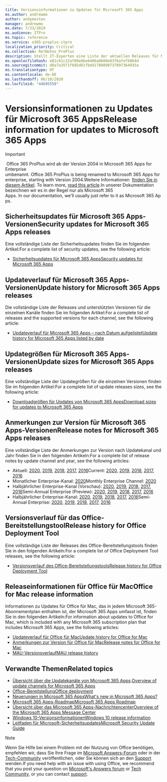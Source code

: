 ```yaml
---
title: Versionsinformationen zu Updates für Microsoft 365 Apps
ms.author: andrewmo
author: andymosten
manager: andrewmo
ms.date: 7/23/2019
ms.audience: ITPro
ms.topic: reference
ms.service: o365-proplus-itpro
localization_priority: Critical
ms.collection: RelNotes_ProPlus
description: Stellt IT-Experten eine Liste der aktuellen Releases für Microsoft 365 Apps für jeden Updatekanal sowie Links zu Anmerkungen zur Version und zum Updateverlauf zur Verfügung.
ms.openlocfilehash: e82c61c32af89e0be6406a0680e83f6afef6864d
ms.sourcegitcommit: d8a7a35f1f685d01fbdd1780890737897364935a
ms.translationtype: HT
ms.contentlocale: de-DE
ms.lasthandoff: 06/10/2020
ms.locfileid: "44695558"
---
```

# <a name="release-information-for-updates-to-microsoft-365-apps"></a><span data-ttu-id="86246-103">Versionsinformationen zu Updates für Microsoft 365 Apps</span><span class="sxs-lookup"><span data-stu-id="86246-103">Release information for updates to Microsoft 365 Apps</span></span>


> [!IMPORTANT]
><span data-ttu-id="86246-104"> Office 365 ProPlus wird ab der Version 2004 in Microsoft 365 Apps for Enterprise umbenannt.</span><span class="sxs-lookup"><span data-stu-id="86246-104"> Office 365 ProPlus is being renamed to Microsoft 365 Apps for enterprise, starting with Version 2004.</span></span><span data-ttu-id="86246-105">Weitere Informationen  [finden Sie in diesem Artikel](https://go.microsoft.com/fwlink/p/?linkid=2123420).</span><span class="sxs-lookup"><span data-stu-id="86246-105"> To learn more, [read this article](https://go.microsoft.com/fwlink/p/?linkid=2123420).</span></span><span data-ttu-id="86246-106">In unserer Dokumentation bezeichnen wir es in der Regel nur als Microsoft 365 Apps.</span><span class="sxs-lookup"><span data-stu-id="86246-106"> In our documentation, we'll usually just refer to it as Microsoft 365 Apps.</span></span>


## <a name="security-updates-for-microsoft-365-apps-releases"></a><span data-ttu-id="86246-107">Sicherheitsupdates für Microsoft 365 Apps-Versionen</span><span class="sxs-lookup"><span data-stu-id="86246-107">Security updates for Microsoft 365 Apps releases</span></span>

<span data-ttu-id="86246-108">Eine vollständige Liste der Sicherheitsupdates finden Sie im folgenden Artikel:</span><span class="sxs-lookup"><span data-stu-id="86246-108">For a complete list of security updates, see the following article:</span></span>
 - [<span data-ttu-id="86246-109">Sicherheitsupdates für Microsoft 365 Apps</span><span class="sxs-lookup"><span data-stu-id="86246-109">Security updates for Microsoft 365 Apps</span></span>](microsoft365-apps-security-updates.md)


## <a name="update-history-for-microsoft-365-apps-releases"></a><span data-ttu-id="86246-110">Updateverlauf für Microsoft 365 Apps-Versionen</span><span class="sxs-lookup"><span data-stu-id="86246-110">Update history for Microsoft 365 Apps releases</span></span>

<span data-ttu-id="86246-111">Die vollständige Liste der Releases und unterstützten Versionen für die einzelnen Kanäle finden Sie im folgenden Artikel:</span><span class="sxs-lookup"><span data-stu-id="86246-111">For a complete list of releases and the supported versions for each channel, see the following article:</span></span>

- [<span data-ttu-id="86246-112">Updateverlauf für Microsoft 365 Apps – nach Datum aufgelistet</span><span class="sxs-lookup"><span data-stu-id="86246-112">Update history for Microsoft 365 Apps listed by date</span></span>](update-history-microsoft365-apps-by-date.md)


 ## <a name="update-sizes-for-microsoft-365-apps-releases"></a><span data-ttu-id="86246-113">Updategrößen für Microsoft 365 Apps-Versionen</span><span class="sxs-lookup"><span data-stu-id="86246-113">Update sizes for Microsoft 365 Apps releases</span></span>

<span data-ttu-id="86246-114">Eine vollständige Liste der Updategrößen für die einzelnen Versionen finden Sie im folgenden Artikel:</span><span class="sxs-lookup"><span data-stu-id="86246-114">For a complete list of update releases sizes, see the following article:</span></span>
 - [<span data-ttu-id="86246-115">Downloadgrößen für Updates von Microsoft 365 Apps</span><span class="sxs-lookup"><span data-stu-id="86246-115">Download sizes for updates to Microsoft 365 Apps</span></span>](download-sizes-microsoft365-apps-updates.md)

## <a name="release-notes-for-microsoft-365-apps-releases"></a><span data-ttu-id="86246-116">Anmerkungen zur Version für Microsoft 365 Apps-Versionen</span><span class="sxs-lookup"><span data-stu-id="86246-116">Release notes for Microsoft 365 Apps releases</span></span>

<span data-ttu-id="86246-117">Eine vollständige Liste der Anmerkungen zur Version nach Updatekanal und Jahr finden Sie in den folgenden Artikeln:</span><span class="sxs-lookup"><span data-stu-id="86246-117">For a complete list of release notes by update channel and year, see the following articles:</span></span>
 - <span data-ttu-id="86246-118">Aktuell: [2020](current-channel.md), [2019](monthly-channel-2019.md), [2018](monthly-channel-2018.md), [2017](monthly-channel-2017.md), [2016](monthly-channel-2016.md)</span><span class="sxs-lookup"><span data-stu-id="86246-118">Current: [2020](current-channel.md), [2019](monthly-channel-2019.md), [2018](monthly-channel-2018.md), [2017](monthly-channel-2017.md), [2016](monthly-channel-2016.md)</span></span>
 - <span data-ttu-id="86246-119">Monatlicher Enterprise-Kanal:  [2020](monthly-enterprise-channel.md)</span><span class="sxs-lookup"><span data-stu-id="86246-119">Monthly Enterprise Channel:  [2020](monthly-enterprise-channel.md)</span></span>
 - <span data-ttu-id="86246-120">Halbjährlicher Enterprise-Kanal (Vorschau): [2020](semi-annual-enterprise-channel-preview.md), [2019](semi-annual-channel-targeted-2019.md), [2018](semi-annual-channel-targeted-2018.md), [2017](semi-annual-channel-targeted-2017.md), [2016](semi-annual-channel-targeted-2016.md)</span><span class="sxs-lookup"><span data-stu-id="86246-120">Semi-Annual Enterprise (Preview): [2020](semi-annual-enterprise-channel-preview.md), [2019](semi-annual-channel-targeted-2019.md), [2018](semi-annual-channel-targeted-2018.md), [2017](semi-annual-channel-targeted-2017.md), [2016](semi-annual-channel-targeted-2016.md)</span></span>
 - <span data-ttu-id="86246-121">Halbjährlicher Enterprise-Kanal: [2020](semi-annual-enterprise-channel.md), [2019](semi-annual-channel-2019.md), [2018](semi-annual-channel-2018.md), [2017](semi-annual-channel-2017.md), [2016](semi-annual-channel-2016.md)</span><span class="sxs-lookup"><span data-stu-id="86246-121">Semi-Annual Enterprise: [2020](semi-annual-enterprise-channel.md), [2019](semi-annual-channel-2019.md), [2018](semi-annual-channel-2018.md), [2017](semi-annual-channel-2017.md), [2016](semi-annual-channel-2016.md)</span></span>

 ## <a name="release-history-for-office-deployment-tool"></a><span data-ttu-id="86246-122">Versionsverlauf für das Office-Bereitstellungstool</span><span class="sxs-lookup"><span data-stu-id="86246-122">Release history for Office Deployment Tool</span></span>
 <span data-ttu-id="86246-123">Eine vollständige Liste der Releases des Office-Bereitstellungstools finden Sie in den folgenden Artikeln:</span><span class="sxs-lookup"><span data-stu-id="86246-123">For a complete list of Office Deployment Tool releases, see the following article:</span></span>
 - [<span data-ttu-id="86246-124">Versionsverlauf des Office-Bereitstellungstools</span><span class="sxs-lookup"><span data-stu-id="86246-124">Release history for Office Deployment Tool</span></span>](ODT-release-history.md)

## <a name="office-for-mac-release-information"></a><span data-ttu-id="86246-125">Releaseinformationen für Office für Mac</span><span class="sxs-lookup"><span data-stu-id="86246-125">Office for Mac release information</span></span>

<span data-ttu-id="86246-126">Informationen zu Updates für Office für Mac, das in jedem Microsoft 365-Abonnementplan enthalten ist, der Microsoft 365 Apps umfasst ist, finden Sie in den folgenden Artikeln:</span><span class="sxs-lookup"><span data-stu-id="86246-126">For information about updates to Office for Mac, which is included with any Microsoft 365 subscription plan that includes Microsoft 365 Apps, see the following articles:</span></span>
 - [<span data-ttu-id="86246-127">Updateverlauf für Office für Mac</span><span class="sxs-lookup"><span data-stu-id="86246-127">Update history for Office for Mac</span></span>](update-history-office-for-mac.md)
 - [<span data-ttu-id="86246-128">Anmerkungen zur Version für Office für Mac</span><span class="sxs-lookup"><span data-stu-id="86246-128">Release notes for Office for Mac</span></span>](release-notes-office-for-mac.md)
 - [<span data-ttu-id="86246-129">MAU-Versionsverlauf</span><span class="sxs-lookup"><span data-stu-id="86246-129">MAU release history</span></span>](release-history-microsoft-autoupdate.md)


## <a name="related-topics"></a><span data-ttu-id="86246-130">Verwandte Themen</span><span class="sxs-lookup"><span data-stu-id="86246-130">Related topics</span></span>

- <span data-ttu-id="86246-131">[Übersicht über die Updatekanäle von Microsoft 365 Apps](https://docs.microsoft.com/deployoffice/overview-of-update-channels-for-office-365-proplus).</span><span class="sxs-lookup"><span data-stu-id="86246-131">[Overview of update channels for Microsoft 365 Apps](https://docs.microsoft.com/deployoffice/overview-of-update-channels-for-office-365-proplus)</span></span>
- [<span data-ttu-id="86246-132">Office-Bereitstellung</span><span class="sxs-lookup"><span data-stu-id="86246-132">Office deployment</span></span>](https://docs.microsoft.com/deployoffice/)
- [<span data-ttu-id="86246-133">Neuerungen in Microsoft 365 Apps</span><span class="sxs-lookup"><span data-stu-id="86246-133">What's new in Microsoft 365 Apps?</span></span>](https://support.office.com/article/95c8d81d-08ba-42c1-914f-bca4603e1426)
- [<span data-ttu-id="86246-134">Microsoft 365 Apps-Roadmap</span><span class="sxs-lookup"><span data-stu-id="86246-134">Microsoft 365 Apps Roadmap</span></span>](https://products.office.com/business/office-365-roadmap)
- [<span data-ttu-id="86246-135">Übersicht über das Microsoft 365 Apps-Nachrichtencenter</span><span class="sxs-lookup"><span data-stu-id="86246-135">Overview of the Microsoft 365 Apps Message Center</span></span>](https://support.office.com/article/38fb3333-bfcc-4340-a37b-deda509c2093)
- [<span data-ttu-id="86246-136">Windows 10-Versionsinformationen</span><span class="sxs-lookup"><span data-stu-id="86246-136">Windows 10 release information</span></span>](https://www.microsoft.com/itpro/windows-10/release-information)
- [<span data-ttu-id="86246-137">Leitfaden für Microsoft-Sicherheitsupdates</span><span class="sxs-lookup"><span data-stu-id="86246-137">Microsoft Security Update Guide</span></span>](https://portal.msrc.microsoft.com/)

> [!NOTE]
> <span data-ttu-id="86246-138">Wenn Sie Hilfe bei einem Problem mit der Nutzung von Office benötigen, empfehlen wir, dass Sie Ihre Frage im [Microsoft Answers-Forum](https://answers.microsoft.com/) oder in der [Tech-Community](https://techcommunity.microsoft.com/) veröffentlichen, oder Sie können sich an den [Support](https://support.microsoft.com/contactus) wenden.</span><span class="sxs-lookup"><span data-stu-id="86246-138">If you need help with an issue with using Office, we recommend that you post your question on [Microsoft's Answers forum](https://answers.microsoft.com/) or [Tech Community](https://techcommunity.microsoft.com/), or you can contact [support](https://support.microsoft.com/contactus).</span></span>
